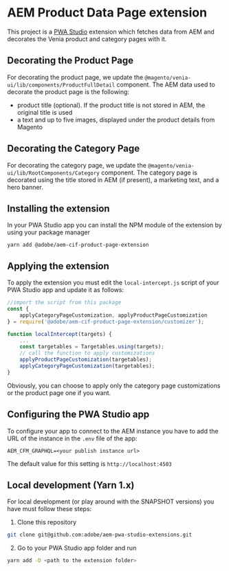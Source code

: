 # AEM Product Data Page extension

This project is a [PWA Studio](https://pwastudio.io) extension which fetches data from AEM and decorates the Venia product and category pages with it.

## Decorating the Product Page

For decorating the product page, we update the `@magento/venia-ui/lib/components/ProductFullDetail` component. The AEM data used to decorate the product page is the following:

-   product title (optional). If the product title is not stored in AEM, the original title is used
-   a text and up to five images, displayed under the product details from Magento

## Decorating the Category Page

For decorating the category page, we update the `@magento/venia-ui/lib/RootComponents/Category` component. The category page is decorated using the title stored in AEM (if present), a marketing text, and a hero banner.

## Installing the extension

In your PWA Studio app you can install the NPM module of the extension by using your package manager

```
yarn add @adobe/aem-cif-product-page-extension
```

## Applying the extension

To apply the extension you must edit the `local-intercept.js` script of your PWA Studio app and update it as follows:

```javascript
//import the script from this package
const {
    applyCategoryPageCustomization, applyProductPageCustomization
} = require('@adobe/aem-cif-product-page-extension/customizer');

function localIntercept(targets) {
    ...
    const targetables = Targetables.using(targets);
    // call the function to apply customizations
    applyProductPageCustomization(targetables);
    applyCategoryPageCustomization(targetables);
}
```

Obviously, you can choose to apply only the category page customizations or the product page one if you want.

## Configuring the PWA Studio app

To configure your app to connect to the AEM instance you have to add the URL of the instance in the `.env` file of the app:

```
AEM_CFM_GRAPHQL=<your publish instance url>
```

The default value for this setting is `http://localhost:4503`

## Local development (Yarn 1.x)

For local development (or play around with the SNAPSHOT versions) you have must follow these steps:

1. Clone this repository

```bash
git clone git@github.com:adobe/aem-pwa-studio-extensions.git
```

2. Go to your PWA Studio app folder and run

```bash
yarn add -D <path to the extension folder>
```
